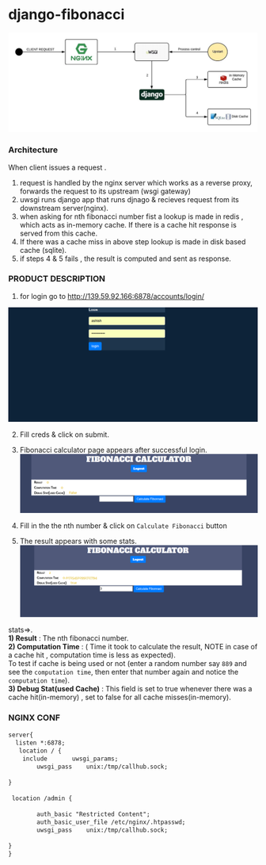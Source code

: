 # django-fibonacci
![picture](images/Diagram.jpeg)


### Architecture

When client issues a request .
1) request is handled by the nginx server which works as a reverse proxy, forwards the request to its upstream (wsgi gateway)
2) uwsgi runs django app that runs djnago & recieves request from its downstream server(nginx).
3) when asking for nth fibonacci number fist a lookup is made in redis , which acts as in-memory cache. If there is a cache hit response is served from this cache.
4) If there was a cache miss in above step lookup is made in disk based cache (sqlite).
5) if steps 4 & 5 fails , the result is computed and sent as response.


### PRODUCT DESCRIPTION

1) for login go to http://139.59.92.166:6878/accounts/login/

![picture](images/login.png)
  
2) Fill creds & click on submit.

3) Fibonacci calculator page appears after successful login.
![picture](images/calc1.png)

4) Fill in the the nth number & click on `Calculate Fibonacci` button

5) The result appears with some stats.<br>
![picture](images/calculator.png)

  stats=>.<br>
  <b>1) Result</b> : The nth fibonacci number.<br>
  <b>2) Computation Time</b> : ( Time it took to calculate the result,  NOTE in case of a cache hit , computation time is less as expected).<br>
  To test if cache is being used or not (enter a random number say `889` and see the `computation time`, then enter that number again and notice the `computation time`).<br>
  <b>3) Debug Stat(used Cache)</b> : This field is set to true whenever there was a cache hit(in-memory) , set to false for all cache misses(in-memory).<br>
  
  ### NGINX CONF
  
```nginx 
server{
  listen *:6878;
   location / {
	include       uwsgi_params;
        uwsgi_pass    unix:/tmp/callhub.sock;
 
}

 location /admin {

        auth_basic "Restricted Content";
        auth_basic_user_file /etc/nginx/.htpasswd;
        uwsgi_pass    unix:/tmp/callhub.sock;

}
}
```
